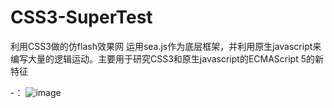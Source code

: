 # CSS3-SuperTest
利用CSS3做的仿flash效果网
运用sea.js作为底层框架，并利用原生javascript来编写大量的逻辑运动。主要用于研究CSS3和原生javascript的ECMAScript 5的新特征

-：
![image](https://github.com/kongdewen1994/CSS3-SuperTest/img2/c2-5.png)
